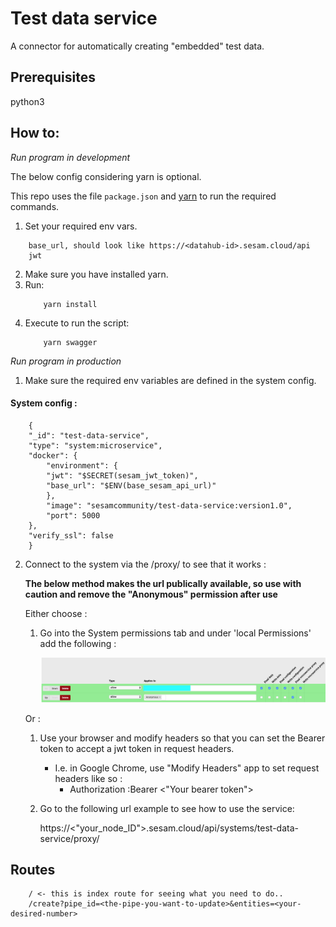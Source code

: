# Test data service 
A connector for automatically creating "embedded" test data.

## Prerequisites
python3

## How to:

*Run program in development*

The below config considering yarn is optional.

This repo uses the file ```package.json``` and [yarn](https://yarnpkg.com/lang/en/) to run the required commands.

1. Set your required env vars.
```
    base_url, should look like https://<datahub-id>.sesam.cloud/api
    jwt
```
2. Make sure you have installed yarn.
3. Run:
    ```
        yarn install
    ```
4. Execute to run the script:
    ```
        yarn swagger
    ```

*Run program in production*

1. Make sure the required env variables are defined in the system config.

#### System config :

```
    {
    "_id": "test-data-service",
    "type": "system:microservice",
    "docker": {
        "environment": {
        "jwt": "$SECRET(sesam_jwt_token)",
        "base_url": "$ENV(base_sesam_api_url)"
        },
        "image": "sesamcommunity/test-data-service:version1.0",
        "port": 5000
    },
    "verify_ssl": false
    }
```

2. Connect to the system via the /proxy/ to see that it works :

    **The below method makes the url publically available, so use with caution and remove the "Anonymous" permission after use**
    
    Either choose :
    1. Go into the System permissions tab and under 'local Permissions' add the following :

        ![Permissions](Permissions.png)

    Or :
    1. Use your browser and modify headers so that you can set the Bearer token to accept a jwt token in request headers.
        - I.e. in Google Chrome, use "Modify Headers" app to set request headers like so :
            -   Authorization :Bearer <"Your bearer token">  

    2. Go to the following url example to see how to use the service:

        https://<"your_node_ID">.sesam.cloud/api/systems/test-data-service/proxy/

## Routes

```
    / <- this is index route for seeing what you need to do..
    /create?pipe_id=<the-pipe-you-want-to-update>&entities=<your-desired-number>
```